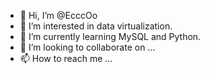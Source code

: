 - 👋 Hi, I’m @EcccOo
- 👀 I’m interested in data virtualization.
- 🌱 I’m currently learning MySQL and Python.
- 💞️ I’m looking to collaborate on ...
- 📫 How to reach me ... 

<!---
EcccOo/EcccOo is a ✨ special ✨ repository because its `README.md` (this file) appears on your GitHub profile.
You can click the Preview link to take a look at your changes.
--->
